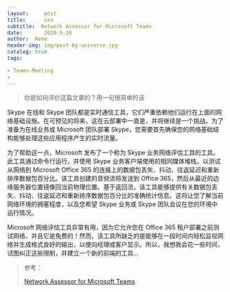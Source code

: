```yaml
---
layout:     post
title:      xxx
subtitle:  Network Assessor for Microsoft Teams
date:       2020-5-20
author:  Nemo
header-img: img/post-bg-universe.jpg
catalog: true
tags:

- Teams-Meeting
- 
---
```


> 你是如何评价这篇文章的？用一句很简单的话

Skype 在线和 Skype 团队都是实时通信工具，它们严重依赖他们运行在上面的网络基础设施。在可预见的将来，这在云部署中一直是，并将继续是一个挑战。为了准备为在线业务或 Microsoft 团队部署 Skype，您需要首先确保您的网络基础结构能够处理这些应用程序产生的实时流量。

为了帮助这一点，Microsoft 发布了一个称为 Skype 业务网络评估工具的工具。此工具通过命令行运行，并使用 Skype 业务客户端使用的相同媒体堆栈，以测试从网络到 Microsoft Office 365 的连接上的数据包丢失、抖动、往返延迟和重新排序数据包百分比。该工具创建的音频流将发送到 Office 365，然后从最近的边缘服务器位置镜像回当前物理位置。基于返回流，该工具能够提供有关数据包丢失、抖动、往返延迟和重新排序数据包百分比的准确统计信息。这将让您了解当前网络环境的拥塞程度，以及您希望 Skype 业务或 Skype 团队会议在您的环境中运行情况。

Microsoft 网络评估工具非常有用，因为它允许您在 Office 365 租户部署之前测试网络，并且它是免费的！然而，该工具所缺乏的是能够在一段时间内轻松监视网络并生成格式良好的输出，以便向经理或客户显示。所以，我想我会花一些时间，试图纠正这些限制，并建立一个新的前端的工具...

> 参考：
>
> [Network Assessor for Microsoft Teams](https://www.myteamslab.com/2017/08/network-assessor-for-skype-for-business.html)
